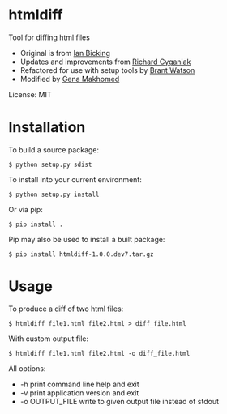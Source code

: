 htmldiff
========
Tool for diffing html files

- Original is from [Ian Bicking](https://github.com/ianb)
- Updates and improvements from [Richard Cyganiak](https://github.com/cygri)
- Refactored for use with setup tools by [Brant Watson](https://github.com/induane)
- Modified by [Gena Makhomed](https://github.com/makhomed)

License: MIT

Installation
============
To build a source package:

    $ python setup.py sdist

To install into your current environment:

    $ python setup.py install

Or via pip:

    $ pip install .

Pip may also be used to install a built package:

    $ pip install htmldiff-1.0.0.dev7.tar.gz


Usage
=====

To produce a diff of two html files:

    $ htmldiff file1.html file2.html > diff_file.html

With custom output file:

    $ htmldiff file1.html file2.html -o diff_file.html

All options:

 * -h print command line help and exit
 * -v print application version and exit
 * -o OUTPUT_FILE write to given output file instead of stdout

